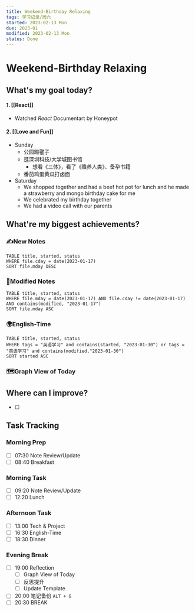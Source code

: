 ```yaml
---
title: Weekend-Birthday Relaxing
tags: 学习记录/周六
started: 2023-02-13 Mon
due: 2023-01
modified: 2023-02-13 Mon
status: Done
---
```

# Weekend-Birthday Relaxing
## What's my goal today?
#### 1. [[React]]
- Watched *React* Documentart by Honeypot
#### 2. [[Love and Fun]]
- Sunday 
	- 公园踢毽子
	- 逛深圳科技/大学城图书馆
		- 想看《三体》，看了《赡养人类》、备孕书籍
	- 番茄鸡蛋黄瓜打卤面
- Saturday
	- We shopped together and had a beef hot pot for lunch and he made a strawberry and mongo birthday cake for me
	- We celebrated my birthday together
	- We had a video call with our parents 

## What're my biggest achievements?
### ✍️New Notes

```dataview
TABLE title, started, status
WHERE file.cday = date(2023-01-17)
SORT file.mday DESC
```

### 📝Modified Notes

```dataview
TABLE title, started, status
WHERE file.mday = date(2023-01-17) AND file.cday != date(2023-01-17) AND contains(modified, "2023-01-17")
SORT file.mday ASC
```

### 🌍English-Time

```dataview
TABLE title, started, status
WHERE tags = "英语学习" and contains(started, "2023-01-30") or tags = "英语学习" and contains(modified,"2023-01-30") 
SORT started ASC
```

### 🗺️Graph View of Today

## Where can I improve?
- [ ] 
## Task Tracking
### Morning Prep
- [ ] 07:30 Note Review/Update
- [ ] 08:40 Breakfast
### Morning Task
- [ ] 09:20 Note Review/Update
- [ ] 12:20 Lunch
### Afternoon Task
- [ ] 13:00 Tech & Project
- [ ] 16:30 English-Time
- [ ] 18:30 Dinner
### Evening Break
- [ ] 19:00 Reflection
	- [ ] Graph View of Today
	- [ ] 反思提升
	- [ ] Update Template 
- [ ] 20:00 笔记备份 `ALT + G`
- [ ] 20:30 BREAK